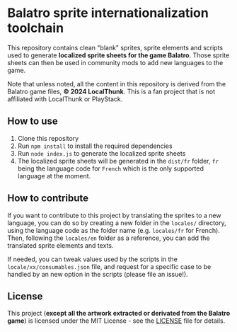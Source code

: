 # Balatro sprite internationalization toolchain

This repository contains clean "blank" sprites, sprite elements and scripts used to generate **localized sprite sheets for the game Balatro**. Those sprite sheets can then be used in community mods to add new languages to the game.

Note that unless noted, all the content in this repository is derived from the Balatro game files, **© 2024 LocalThunk**. This is a fan project that is not affiliated with LocalThunk or PlayStack.

## How to use

1. Clone this repository
2. Run `npm install` to install the required dependencies
3. Run `node index.js` to generate the localized sprite sheets
4. The localized sprite sheets will be generated in the `dist/fr` folder, `fr` being the language code for `French` which is the only supported language at the moment.

## How to contribute

If you want to contribute to this project by translating the sprites to a new language, you can do so by creating a new folder in the `locales/` directory, using the language code as the folder name (e.g. `locales/fr` for French). Then, following the `locales/en` folder as a reference, you can add the translated sprite elements and texts.

If needed, you can tweak values used by the scripts in the `locale/xx/consumables.json` file, and request for a specific case to be handled by an new option in the scripts (please file an issue!).

## License

This project (**except all the artwork extracted or derivated from the Balatro game**) is licensed under the MIT License - see the [LICENSE](LICENSE) file for details.
